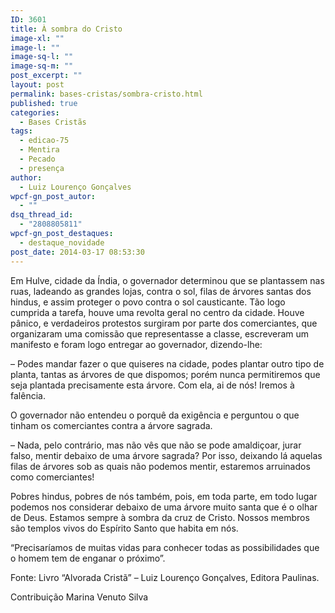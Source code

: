 ```yaml
---
ID: 3601
title: À sombra do Cristo
image-xl: ""
image-l: ""
image-sq-l: ""
image-sq-m: ""
post_excerpt: ""
layout: post
permalink: bases-cristas/sombra-cristo.html
published: true
categories:
  - Bases Cristãs
tags:
  - edicao-75
  - Mentira
  - Pecado
  - presença
author:
  - Luiz Lourenço Gonçalves
wpcf-gn_post_autor:
  - ""
dsq_thread_id:
  - "2808805811"
wpcf-gn_post_destaques:
  - destaque_novidade
post_date: 2014-03-17 08:53:30
---
```

Em Hulve, cidade da Índia, o governador determinou que se plantassem nas ruas, ladeando as grandes lojas, contra o sol, filas de árvores santas dos hindus, e assim proteger o povo contra o sol causticante. Tão logo cumprida a tarefa, houve uma revolta geral no centro da cidade. Houve pânico, e verdadeiros protestos surgiram por parte dos comerciantes, que organizaram uma comissão que representasse a classe, escreveram um manifesto e foram logo entregar ao governador, dizendo-lhe:

– Podes mandar fazer o que quiseres na cidade, podes plantar outro tipo de planta, tantas as árvores de que dispomos; porém nunca permitiremos que seja plantada precisamente esta árvore. Com ela, ai de nós! Iremos à falência.

O governador não entendeu o porquê da exigência e perguntou o que tinham os comerciantes contra a árvore sagrada.

– Nada, pelo contrário, mas não vês que não se pode amaldiçoar, jurar falso, mentir debaixo de uma árvore sagrada? Por isso, deixando lá aquelas filas de árvores sob as quais não podemos mentir, estaremos arruinados como comerciantes!

Pobres hindus, pobres de nós também, pois, em toda parte, em todo lugar podemos nos considerar debaixo de uma árvore muito santa que é o olhar de Deus. Estamos sempre à sombra da cruz de Cristo. Nossos membros são templos vivos do Espírito Santo que habita em nós.

“Precisaríamos de muitas vidas para conhecer todas as possibilidades que o homem tem de enganar o próximo”.

Fonte: Livro “Alvorada Cristã” – Luiz Lourenço Gonçalves, Editora Paulinas.

Contribuição Marina Venuto Silva